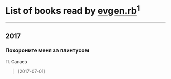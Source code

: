# List of books read by [evgen.rb](http://vk.com/id26887919)<sup>1</sup>
---

## 2017

### Похороните меня за плинтусом
П. Санаев
> [2017-07-01] 



